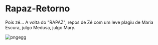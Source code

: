 # Rapaz-Retorno

Poís zé... A volta do "RAPAZ", repos de Zé com um leve plagiu de Maria Escura, julgo Medusa, julgo Mary.

![pngegg](https://user-images.githubusercontent.com/101147555/202450569-fd4b6b3d-a7f5-4d29-9c38-f2ded3f6e067.png)
